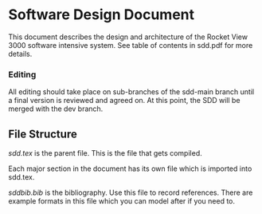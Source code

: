 # Software Design Document

This document describes the design and architecture of the
Rocket View 3000 software intensive system. See table of contents in sdd.pdf for more details.

### Editing
All editing should take place on sub-branches of the sdd-main branch until a final version is reviewed and agreed on. At this point, the SDD will be merged with the dev branch.


## File Structure

*sdd.tex* is the parent file. This is the file that gets compiled.

Each major section in the document has its own file which is imported into sdd.tex.

*sddbib.bib* is the bibliography. Use this file to record references. There are example
formats in this file which you can model after if you need to.
